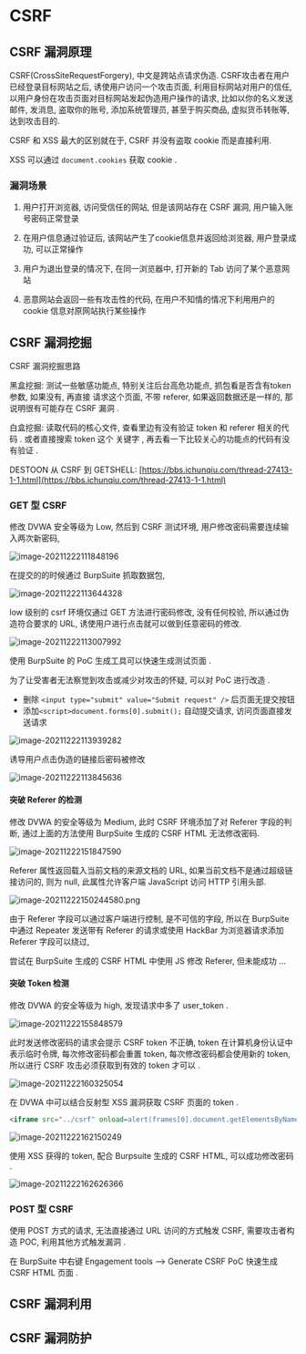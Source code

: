 # CSRF 

## CSRF 漏洞原理

CSRF(CrossSiteRequestForgery), 中文是跨站点请求伪造. CSRF攻击者在用户已经登录目标网站之后, 诱使用户访问一个攻击页面, 利用目标网站对用户的信任, 以用户身份在攻击页面对目标网站发起伪造用户操作的请求, 比如以你的名义发送邮件, 发消息, 盗取你的账号, 添加系统管理员, 甚至于购买商品, 虚拟货币转账等, 达到攻击目的.

CSRF 和 XSS 最大的区别就在于, CSRF 并没有盗取 cookie 而是直接利用. 

XSS 可以通过 `document.cookies` 获取 cookie .

### 漏洞场景

1. 用户打开浏览器, 访问受信任的网站, 但是该网站存在 CSRF 漏洞, 用户输入账号密码正常登录

2. 在用户信息通过验证后, 该网站产生了cookie信息并返回给浏览器, 用户登录成功, 可以正常操作

3. 用户为退出登录的情况下, 在同一浏览器中, 打开新的 Tab 访问了某个恶意网站

4. 恶意网站会返回一些有攻击性的代码, 在用户不知情的情况下利用用户的 cookie 信息对原网站执行某些操作

## CSRF 漏洞挖掘

CSRF 漏洞挖掘思路

黑盒挖掘: 测试一些敏感功能点, 特别关注后台高危功能点, 抓包看是否含有token参数, 如果没有, 再直接
请求这个页面, 不带 referer, 如果返回数据还是一样的, 那说明很有可能存在 CSRF 漏洞 .

白盒挖掘: 读取代码的核心文件, 查看里边有没有验证 token 和 referer 相关的代码 . 或者直接搜索 token 这个
关键字 , 再去看一下比较关心的功能点的代码有没有验证 . 

DESTOON 从 CSRF 到 GETSHELL: [https://bbs.ichunqiu.com/thread-27413-1-1.html](https://bbs.ichunqiu.com/thread-27413-1-1.html)

### GET 型 CSRF

修改 DVWA 安全等级为 Low, 然后到 CSRF 测试环境, 用户修改密码需要连续输入两次新密码, 

![image-20211222111848196](https://cdn.jsdelivr.net/gh/yzbtdiy/images@security/web/csrf/image-20211222111848196.png)

在提交的的时候通过 BurpSuite 抓取数据包, 

![image-20211222113644328](https://cdn.jsdelivr.net/gh/yzbtdiy/images@security/web/csrf/image-20211222113644328.png)

low 级别的 csrf 环境仅通过 GET 方法进行密码修改, 没有任何校验, 所以通过伪造符合要求的 URL, 诱使用户进行点击就可以做到任意密码的修改.

![image-20211222113007992](https://cdn.jsdelivr.net/gh/yzbtdiy/images@security/web/csrf/image-20211222113007992.png)

使用 BurpSuite 的 PoC 生成工具可以快速生成测试页面 .

为了让受害者无法察觉到攻击或减少对攻击的怀疑, 可以对 PoC 进行改造 . 

* 删除 `<input type="submit" value="Submit request" />` 后页面无提交按钮 
* 添加`<script>document.forms[0].submit();` 自动提交请求, 访问页面直接发送请求

![image-20211222113939282](https://cdn.jsdelivr.net/gh/yzbtdiy/images@security/web/csrf/image-20211222113939282.png)

诱导用户点击伪造的链接后密码被修改

![image-20211222113845636](https://cdn.jsdelivr.net/gh/yzbtdiy/images@security/web/csrf/image-20211222113845636.png)

#### 突破 Referer 的检测

修改 DVWA 的安全等级为 Medium, 此时 CSRF 环境添加了对 Referer 字段的判断, 通过上面的方法使用 BurpSuite 生成的 CSRF HTML 无法修改密码.

![image-20211222151847590](https://cdn.jsdelivr.net/gh/yzbtdiy/images@security/web/csrf/image-20211222151847590.png)

Referer 属性返回载入当前文档的来源文档的 URL, 如果当前文档不是通过超级链接访问的, 则为 null, 此属性允许客户端 JavaScript 访问 HTTP 引用头部.

![image-20211222150244580.png](https://cdn.jsdelivr.net/gh/yzbtdiy/images@security/web/csrf/image-20211222150244580.png)

由于 Referer 字段可以通过客户端进行控制, 是不可信的字段, 所以在 BurpSuite 中通过 Repeater 发送带有 Referer 的请求或使用 HackBar 为浏览器请求添加 Referer 字段可以绕过,

尝试在 BurpSuite 生成的 CSRF HTML 中使用 JS 修改 Referer, 但未能成功 ...

#### 突破 Token 检测

修改 DVWA 的安全等级为 high, 发现请求中多了 user_token .

![image-20211222155848579](https://cdn.jsdelivr.net/gh/yzbtdiy/images@security/web/csrf/image-20211222155848579.png)

此时发送修改密码的请求会提示 CSRF token 不正确, token 在计算机身份认证中表示临时令牌, 每次修改密码都会重置 token, 每次修改密码都会使用新的 token, 所以进行 CSRF 攻击必须获取到有效的 token 才可以 . 

![image-20211222160325054](https://cdn.jsdelivr.net/gh/yzbtdiy/images@security/web/csrf/image-20211222160325054.png)

在 DVWA 中可以结合反射型 XSS 漏洞获取 CSRF 页面的 token .

```html
<iframe src="../csrf" onload=alert(frames[0].document.getElementsByName('user_token')[0].value)>
```

![image-20211222162150249](https://cdn.jsdelivr.net/gh/yzbtdiy/images@security/web/csrf/image-20211222162150249.png)

使用 XSS 获得的 token, 配合 Burpsuite 生成的 CSRF HTML, 可以成功修改密码 . 

![image-20211222162626366](https://cdn.jsdelivr.net/gh/yzbtdiy/images@security/web/csrf/image-20211222162626366.png)

### POST 型 CSRF 

使用 POST 方式的请求, 无法直接通过 URL 访问的方式触发 CSRF, 需要攻击者构造 POC, 利用其他方式触发漏洞 .

在 BurpSuite 中右键 Engagement tools --> Generate CSRF PoC 快速生成 CSRF HTML 页面 . 


## CSRF 漏洞利用



## CSRF 漏洞防护

